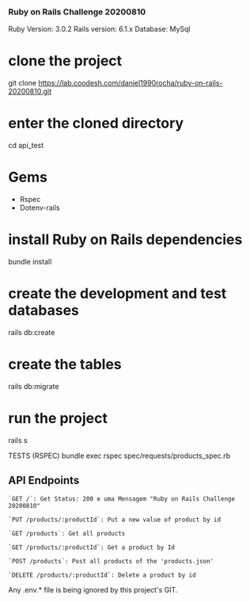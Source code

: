 ### Ruby on Rails Challenge 20200810 ###

Ruby Version: 3.0.2
Rails version: 6.1.x
Database: MySql

# clone the project
git clone https://lab.coodesh.com/daniel1990rocha/ruby-on-rails-20200810.git

# enter the cloned directory
cd api_test

# Gems
- Rspec
- Dotenv-rails

# install Ruby on Rails dependencies
bundle install

# create the development and test databases
rails db:create

# create the tables
rails db:migrate

# run the project
rails s

TESTS (RSPEC)
bundle exec rspec spec/requests/products_spec.rb

## API Endpoints
     
    `GET /`: Get Status: 200 e uma Mensagem "Ruby on Rails Challenge 20200810"
    
    `PUT /products/:productId`: Put a new value of product by id

    `GET /products`: Get all products
    
    `GET /products/:productId`: Get a product by Id

    `POST /products`: Post all products of the 'products.json'

    `DELETE /products/:productId`: Delete a product by id


Any .env.* file is being ignored by this project's GIT.
